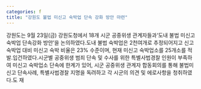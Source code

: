 ```yaml
---
categories: f
title: "강원도 불법 미신고 숙박업 단속 강화 방안 마련"
---
```

강원도는 9월 23일(금) 강원도청에서 18개 시군 공중위생 관계자들과&lsquo;도내 불법 미신고 숙박업 단속강화 방안&rsquo;을 논의하였다.도내 불법 숙박업은 2천여개로 추정되어지고 신고숙박업 대비 미신고 숙박 비율은 23% 수준이며, 현재 미신고 숙박업소를 25개소를 적발․입건하였다.시군별 공중위생 범죄 단속 및 수사를 위한 특별사법경찰 인원이 부족하여 미신고 숙박업소 단속에 한계가 있어, 시군 공중위생 관계자 합동회의를 통해 불법미신고 단속사례, 특별사법경찰 지명을 독려하고 각 시군의 의견 및 에로사항을 청취하였다.도 재